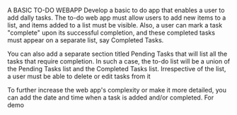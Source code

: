 A BASIC TO-DO WEBAPP
Develop a basic to do app that enables a user to add dally tasks. The to-do web app must allow users to add new items to a list, and items added to a list must be visible. Also, a user can mark a task "complete" upon its successful completion, and these completed tasks must appear on a separate list, say Completed Tasks.

You can also add a separate section titled Pending Tasks that will list all the tasks that require completion. In such a case, the to-do list will be a union of the Pending Tasks list and the Completed Tasks list. Irrespective of the list, a user must be able to delete or edit tasks from it

To further increase the web app's complexity or make it more detailed, you can add the date and time when a task is added and/or completed. For demo
